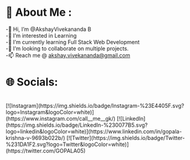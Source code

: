 # 💫 About Me :

-👋 Hi, I’m @AkshayVivekananda B<br>
-👀 I’m interested in Learning<br>
-🌱 I’m currently learning Full Stack Web Development<br>
-💞️ I’m looking to collaborate on multiple projects.<br>
-📫 Reach me @ akshay.vivekananda@gmail.com<br>

# 🌐 Socials:
<br>
[![Instagram](https://img.shields.io/badge/Instagram-%23E4405F.svg?logo=Instagram&logoColor=white)](https://www.instagram.com/call__me__gk/)
[![LinkedIn](https://img.shields.io/badge/LinkedIn-%230077B5.svg?logo=linkedin&logoColor=white)](https://www.linkedin.com/in/gopala-krishna-v-9693b022b/)
[![Twitter](https://img.shields.io/badge/Twitter-%231DA1F2.svg?logo=Twitter&logoColor=white)](https://twitter.com/GOPALA05)

<!---
AkshayVivekananda/AkshayVivekananda is a ✨ special ✨ repository because its `README.md` (this file) appears on your GitHub profile.
You can click the Preview link to take a look at your changes.
--->
